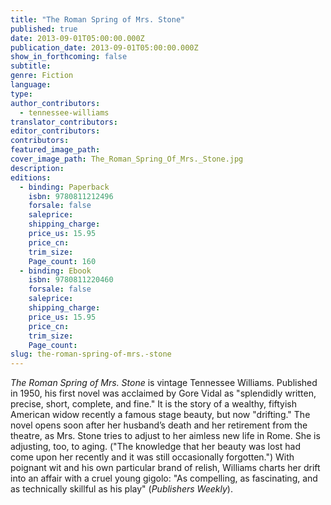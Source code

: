 ```yaml
---
title: "The Roman Spring of Mrs. Stone"
published: true
date: 2013-09-01T05:00:00.000Z
publication_date: 2013-09-01T05:00:00.000Z
show_in_forthcoming: false
subtitle:
genre: Fiction
language:
type:
author_contributors:
  - tennessee-williams
translator_contributors:
editor_contributors:
contributors:
featured_image_path:
cover_image_path: The_Roman_Spring_Of_Mrs._Stone.jpg
description:
editions:
  - binding: Paperback
    isbn: 9780811212496
    forsale: false
    saleprice:
    shipping_charge:
    price_us: 15.95
    price_cn:
    trim_size:
    Page_count: 160
  - binding: Ebook
    isbn: 9780811220460
    forsale: false
    saleprice:
    shipping_charge:
    price_us: 15.95
    price_cn:
    trim_size:
    Page_count:
slug: the-roman-spring-of-mrs.-stone
---
```


_The Roman Spring of Mrs. Stone_ is vintage Tennessee Williams. Published in 1950, his first novel was acclaimed by Gore Vidal as "splendidly written, precise, short, complete, and fine." It is the story of a wealthy, fiftyish American widow recently a famous stage beauty, but now "drifting." The novel opens soon after her husband’s death and her retirement from the theatre, as Mrs. Stone tries to adjust to her aimless new life in Rome. She is adjusting, too, to aging. ("The knowledge that her beauty was lost had come upon her recently and it was still occasionally forgotten.") With poignant wit and his own particular brand of relish, Williams charts her drift into an affair with a cruel young gigolo: "As compelling, as fascinating, and as technically skillful as his play" (_Publishers Weekly_).

